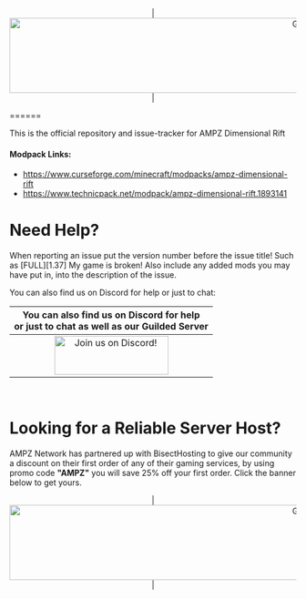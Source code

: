<p align="center">
| <img src="https://www.bisecthosting.com/images/CF/AMPZ_Dimensional_Rift/BH_ADR_HEADER.png" alt="Get your server today!"  width="1125" height="132"></a>|
</p>
======

This is the official repository and issue-tracker for AMPZ Dimensional Rift
    
#### Modpack Links: 
+ https://www.curseforge.com/minecraft/modpacks/ampz-dimensional-rift 
+ https://www.technicpack.net/modpack/ampz-dimensional-rift.1893141 

Need Help?
======
When reporting an issue put the version number before the issue title! Such as [FULL][1.37] My game is broken! Also include any added mods you may have put in, into the description of the issue. 
 
You can also find us on Discord for help or just to chat:   
  
|You can also find us on Discord for help<br>or just to chat as well as our Guilded Server|
|:------------:|
|<a href="https://discord.gg/enrpMDd"><img src="https://discordapp.com/assets/fc0b01fe10a0b8c602fb0106d8189d9b.png" alt="Join us on Discord!"  width="200" height="68"></a>|
<br>

Looking for a Reliable Server Host?
======
AMPZ Network has partnered up with BisectHosting to give our community a discount on their first order of any of their gaming services, by using promo code **"AMPZ"** you will save 25% off your first order. Click the banner below to get yours. 

<p align="center">
| <img src="https://cdn.discordapp.com/attachments/834066237583655012/911297229791297586/BH_ADR_PROMOCODE.png" alt="Get your server today!"  width="1125" height="132"></a>|
</p>
